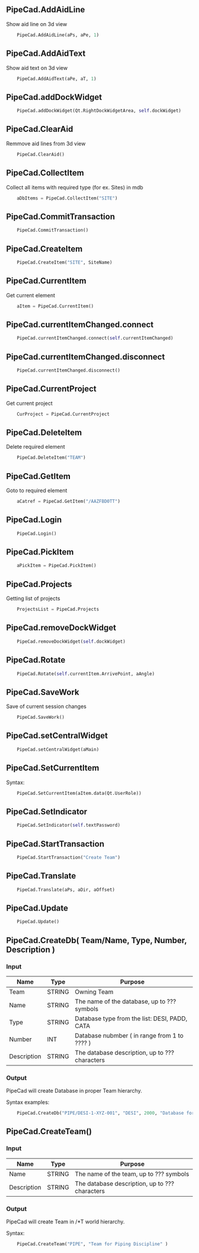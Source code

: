 ﻿## PipeCad.AddAidLine
Show aid line on 3d view
```python
    PipeCad.AddAidLine(aPs, aPe, 1)
```
## PipeCad.AddAidText
Show aid text on 3d view
```python
    PipeCad.AddAidText(aPe, aT, 1)
```
## PipeCad.addDockWidget

```python
    PipeCad.addDockWidget(Qt.RightDockWidgetArea, self.dockWidget)
```
## PipeCad.ClearAid
Remmove aid lines from 3d view
```python
    PipeCad.ClearAid()
```
## PipeCad.CollectItem
Collect all items with required type (for ex. Sites) in mdb
```python
    aDbItems = PipeCad.CollectItem("SITE")
```
## PipeCad.CommitTransaction
```python
    PipeCad.CommitTransaction()
```
## PipeCad.CreateItem

```python
    PipeCad.CreateItem("SITE", SiteName)
```
## PipeCad.CurrentItem
Get current element
```python
    aItem = PipeCad.CurrentItem()
```
## PipeCad.currentItemChanged.connect

```python
    PipeCad.currentItemChanged.connect(self.currentItemChanged)
```
## PipeCad.currentItemChanged.disconnect

```python
    PipeCad.currentItemChanged.disconnect()
```
## PipeCad.CurrentProject
Get current project
```python
    CurProject = PipeCad.CurrentProject
```
## PipeCad.DeleteItem
Delete required element
```python
    PipeCad.DeleteItem("TEAM")
```
## PipeCad.GetItem
Goto to required element
```python
    aCatref = PipeCad.GetItem("/AAZFBD0TT")
```
## PipeCad.Login

```python
    PipeCad.Login()
```
## PipeCad.PickItem

```python
    aPickItem = PipeCad.PickItem()
```
## PipeCad.Projects
Getting list of projects
```python
    ProjectsList = PipeCad.Projects
```
## PipeCad.removeDockWidget

```python
    PipeCad.removeDockWidget(self.dockWidget)
```
## PipeCad.Rotate

```python
    PipeCad.Rotate(self.currentItem.ArrivePoint, aAngle)
```
## PipeCad.SaveWork
Save of current session changes 
```python
    PipeCad.SaveWork()
```
## PipeCad.setCentralWidget

```python
    PipeCad.setCentralWidget(aMain)
```
## PipeCad.SetCurrentItem

Syntax:
```python
    PipeCad.SetCurrentItem(aItem.data(Qt.UserRole))
```

## PipeCad.SetIndicator

```python
    PipeCad.SetIndicator(self.textPassword)
```
## PipeCad.StartTransaction

```python
    PipeCad.StartTransaction("Create Team")
```
## PipeCad.Translate

```python
    PipeCad.Translate(aPs, aDir, aOffset)
```
## PipeCad.Update

```python
    PipeCad.Update()
```

## PipeCad.CreateDb( Team/Name, Type, Number, Description )
### Input
|Name|Type|Purpose|
|----|----|-------|
|Team|STRING|Owning Team|
|Name|STRING|The name of the database, up to ??? symbols|
|Type|STRING|Database type from the list: DESI, PADD, CATA|
|Number|INT|Database nubmber ( in range from 1 to ???? )|
|Description|STRING|The database description, up to ??? characters|

### Output
PipeCad will create Database in proper Team hierarchy.

Syntax examples:
```python
    PipeCad.CreateDb("PIPE/DESI-1-XYZ-001", "DESI", 2000, "Database for module 1-XYZ-001 - Piping Discipline" )
```

## PipeCad.CreateTeam()
### Input
|Name|Type|Purpose|
|----|----|-------|
|Name|STRING|The name of the team, up to ??? symbols|
|Description|STRING|The database description, up to ??? characters|

### Output
PipeCad will create Team in /*T world hierarchy.

Syntax:
```python
    PipeCad.CreateTeam("PIPE", "Team for Piping Discipline" )
```
